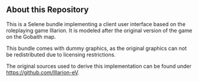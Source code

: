 ## About this Repository

This is a Selene bundle implementing a client user interface based on the roleplaying game Illarion. It is modeled after
the original version of the game on the Gobaith map.

This bundle comes with dummy graphics, as the original graphics can not be redistributed due to licensing restrictions.

The original sources used to derive this implementation can be found under https://github.com/Illarion-eV.